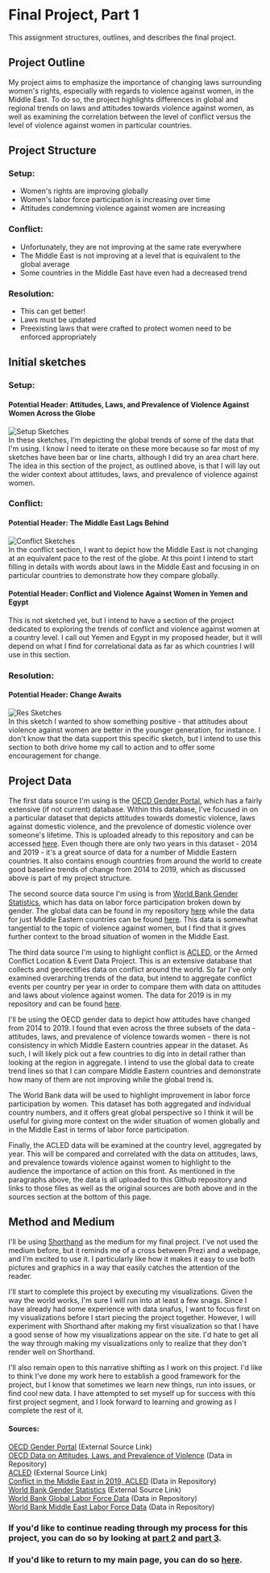 # Final Project, Part 1
This assignment structures, outlines, and describes the final project.

## Project Outline
My project aims to emphasize the importance of changing laws surrounding women's rights, especially with regards to violence against women, in the Middle East. To do so, the project highlights differences in global and regional trends on laws and attitudes towards violence against women, as well as examining the correlation between the level of conflict versus the level of violence against women in particular countries. 

## Project Structure
### Setup: 
- Women's rights are improving globally
- Women's labor force participation is increasing over time
- Attitudes condemning violence against women are increasing 
### Conflict: 
- Unfortunately, they are not improving at the same rate everywhere
- The Middle East is not improving at a level that is equivalent to the global average
- Some countries in the Middle East have even had a decreased trend 
### Resolution: 
- This can get better! 
- Laws must be updated 
- Preexisting laws that were crafted to protect women need to be enforced appropriately

## Initial sketches
### Setup: 
#### Potential Header: Attitudes, Laws, and Prevalence of Violence Against Women Across the Globe
![Setup Sketches](IMG_2691.jpeg)<br>
In these sketches, I'm depicting the global trends of some of the data that I'm using. I know I need to iterate on these more because so far most of my sketches have been bar or line charts, although I did try an area chart here. The idea in this section of the project, as outlined above, is that I will lay out the wider context about attitudes, laws, and prevalence of violence against women.
### Conflict: 
#### Potential Header: The Middle East Lags Behind
![Conflict Sketches](IMG_2692.jpeg)<br>
In the conflict section, I want to depict how the Middle East is not changing at an equivalent pace to the rest of the globe. At this point I intend to start filling in details with words about laws in the Middle East and focusing in on particular countries to demonstrate how they compare globally.
#### Potential Header: Conflict and Violence Against Women in Yemen and Egypt
This is not sketched yet, but I intend to have a section of the project dedicated to exploring the trends of conflict and violence against women at a country level. I call out Yemen and Egypt in my proposed header, but it will depend on what I find for correlational data as far as which countries I will use in this section.
### Resolution: 
#### Potential Header: Change Awaits
![Res Sketches](IMG_2694.jpeg)<br>
In this sketch I wanted to show something positive - that attitudes about violence against women are better in the younger generation, for instance. I don't know that the data support this specific sketch, but I intend to use this section to both drive home my call to action and to offer some encouragement for change.

## Project Data
The first data source I'm using is the [OECD Gender Portal](https://www.oecd.org/gender/data/), which has a fairly extensive (if not current) database. Within this database, I've focused in on a particular dataset that depicts attitudes towards domestic violence, laws against domestic violence, and the prevolence of domestic violence over someone's lifetime. This is uploaded already to this repository and can be accessed [here](Gen_Vio_Data_OECD.csv). Even though there are only two years in this dataset - 2014 and 2019 - it's a great source of data for a number of Middle Eastern countries. It also contains enough countries from around the world to create good baseline trends of change from 2014 to 2019, which as discussed above is part of my project structure.

The second source data source I'm using is from [World Bank Gender Statistics](https://databank.worldbank.org/source/gender-statistics/), which has data on labor force participation broken down by gender. The global data can be found in my repository [here](labor_force_global.csv) while the data for just Middle Eastern countries can be found [here](labor_force_me.csv). This data is somewhat tangential to the topic of violence against women, but I find that it gives further context to the broad situation of women in the Middle East. 

The third data source I'm using to highlight conflict is [ACLED](https://acleddata.com/#/dashboard), or the Armed Conflict Location & Event Data Project. This is an extensive database that collects and georectifies data on conflict around the world. So far I've only examined overarching trends of the data, but intend to aggregate conflict events per country per year in order to compare them with data on attitudes and laws about violence against women. The data for 2019 is in my repository and can be found [here](acled_me_2019.csv.zip).

I'll be using the OECD gender data to depict how attitudes have changed from 2014 to 2019. I found that even across the three subsets of the data - attitudes, laws, and prevalence of violence towards women - there is not consistency in which Middle Eastern countries appear in the dataset. As such, I will likely pick out a few countries to dig into in detail rather than looking at the region in aggregate. I intend to use the global data to create trend lines so that I can compare Middle Eastern countries and demonstrate how many of them are not improving while the global trend is.

The World Bank data will be used to highlight improvement in labor force participation by women. This dataset has both aggregated and individual country numbers, and it offers great global perspective so I think it will be useful for giving more context on the wider situation of women globally and in the Middle East in terms of labor force participation. 

Finally, the ACLED data will be examined at the country level, aggregated by year. This will be compared and correlated with the data on attitudes, laws, and prevalence towards violence against women to highlight to the audience the importance of action on this front. As mentioned in the paragraphs above, the data is all uploaded to this Github repository and links to those files as well as the original sources are both above and in the sources section at the bottom of this page.

## Method and Medium
I'll be using [Shorthand](https://shorthand.com) as the medium for my final project. I've not used the medium before, but it reminds me of a cross between Prezi and a webpage, and I'm excited to use it. I particularly like how it makes it easy to use both pictures and graphics in a way that easily catches the attention of the reader.

I'll start to complete this project by executing my visualizations. Given the way the world works, I'm sure I will run into at least a few snags. Since I have already had some experience with data snafus, I want to focus first on my visualizations before I start piecing the project together. However, I will experiment with Shorthand after making my first visualization so that I have a good sense of how my visualizations appear on the site. I'd hate to get all the way through making my visualizations only to realize that they don't render well on Shorthand.

I'll also remain open to this narrative shifting as I work on this project. I'd like to think I've done my work here to establish a good framework for the project, but I know that sometimes we learn new things, run into issues, or find cool new data. I have attempted to set myself up for success with this first project segment, and I look forward to learning and growing as I complete the rest of it.


#### Sources:
[OECD Gender Portal](https://www.oecd.org/gender/data/) (External Source Link)
<br>
[OECD Data on Attitudes, Laws, and Prevalence of Violence](Gen_Vio_Data_OECD.csv) (Data in Repository)
<br>
[ACLED](https://acleddata.com/#/dashboard) (External Source Link)
<br>
[Conflict in the Middle East in 2019, ACLED](acled_me_2019.csv.zip) (Data in Repository)
<br>
[World Bank Gender Statistics](https://databank.worldbank.org/source/gender-statistics/) (External Source Link)
<br>
[World Bank Global Labor Force Data](labor_force_global.csv) (Data in Repository)
<br>
[World Bank Middle East Labor Force Data](labor_force_me.csv) (Data in Repository)


### If you'd like to continue reading through my process for this project, you can do so by looking at [part 2](/final_proj_p2.md) and [part 3](/final_proj_p3.md).
### If you'd like to return to my main page, you can do so [here](/README.md).

